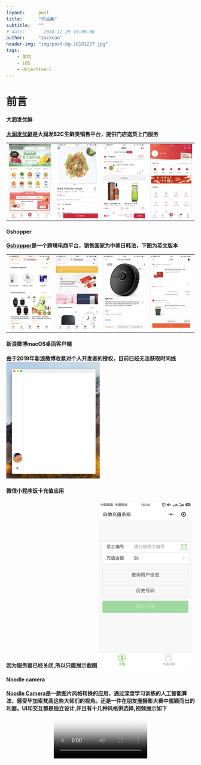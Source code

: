 ```yaml
---
layout:     post
title:      "作品集"
subtitle:   ""
# date:       2018-12-29 19:00:00
author:     "Jackcao"
header-img: "img/post-bg-20181227.jpg"
tags:
    - 架构
    - iOS
    - Objective-C
---
```


# 前言

#### 大润发优鲜
**[大润发优鲜](https://itunes.apple.com/cn/app/大润发优鲜-新用户可领取50元大礼包/id1204634317?mt=8)是大润发B2C生鲜类销售平台，提供门店送货上门服务**
<table>
<tr>
<td><img src="/img/in-post/in-post-2018/yx_01.png" width = "250"/></td>
<td><img src="/img/in-post/in-post-2018/yx_02.png" width = "250"/></td>
<td>
<img src="/img/in-post/in-post-2018/yx_03.png" width = "250"/>
</td>
<td>
<img src="/img/in-post/in-post-2018/yx_04.png" width = "250"/>
</td>
</tr>
</table>

#### Gshopper
**[Gshopper](https://itunes.apple.com/cn/app/gshopper/id1410564282?mt=8&ign-mpt=uo%3D4)是一个跨境电商平台，销售国家为中美日韩法，下图为英文版本**
<table>
<tr>
<td><img src="/img/in-post/in-post-2018/gs_01.png" width = "250"/></td>
<td><img src="/img/in-post/in-post-2018/gs_02.png" width = "250"/></td>
<td>
<img src="/img/in-post/in-post-2018/gs_03.png" width = "250"/>
</td>
<td>
<img src="/img/in-post/in-post-2018/gs_04.png" width = "250"/>
</td>
</tr>
</table>

#### 新浪微博macOS桌面客户端
**由于2019年新浪微博收紧对个人开发者的授权，目前已经无法获取时间线**
<img src="/img/in-post/in-post-2018/sina_macos.png" width = "250"/>

#### 微信小程序饭卡充值应用
**因为服务器已经关闭,所以只能展示截图**
<img src="/img/in-post/in-post-2018/wc.jpg" width = "250"/>


#### Noodle camera
**[Noodle Camera](https://itunes.apple.com/cn/app/noodle-camera/id1261715551?l=en&mt=8)是一款图片风格转换的应用，通过深度学习训练的人工智能算法，感受毕加索梵高这些大师们的视角。还是一件在朋友圈摄影大赛中脱颖而出的利器。UI和交互都是独立设计,并且有十几种风格供选择,视频展示如下**
<video id="video" style="display:block; margin: 0 auto;" poster="/img/in-post/in-post-2018/noodlecamera.mp4" width = "250" poster="/img/in-post/in-post-2018/thumbnail.png" controls>
